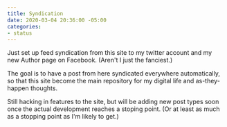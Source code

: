 ```yaml
---
title: Syndication
date: 2020-03-04 20:36:00 -05:00
categories:
- status
---
```


Just set up feed syndication from this site to my twitter account and my new Author page on Facebook.  (Aren't I just the fanciest.) 

The goal is to have a post from here syndicated everywhere automatically, so that this site become the main repository for my digital life and as-they-happen thoughts. 

Still hacking in features to the site, but will be adding new post types soon once the actual development reaches a stoping point.  (Or at least as much as a stopping point as I'm likely to get.)